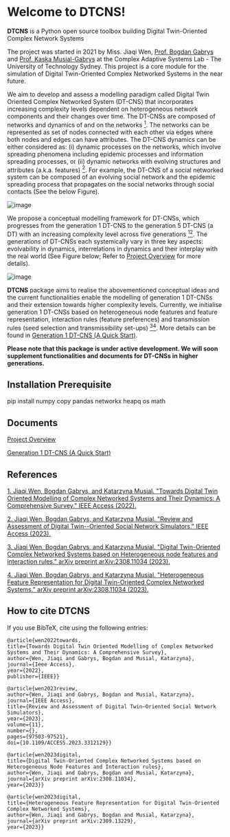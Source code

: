 # Welcome to DTCNS!

**DTCNS**  is a Python open source toolbox building Digital Twin-Oriented Complex Network Systems

The project was started in 2021 by Miss. Jiaqi Wen, [Prof. Bogdan Gabrys](https://profiles.uts.edu.au/Bogdan.Gabrys) and [Prof. Kaska Musial-Gabrys](https://profiles.uts.edu.au/katarzyna.musial-gabrys)  at the Complex Adaptive Systems Lab - The University of Technology Sydney. This project is a core module for the simulation of Digital Twin-Oriented Complex Networked Systems in the near future.

We aim to develop and assess a modelling paradigm called Digital Twin Oriented Complex Networked System (DT-CNS) that incorporates increasing complexity levels dependent on heterogeneous network components and their changes over time. The DT-CNSs are composed of networks and dynamics of and on the networks [<sup>1</sup>](#refer-anchor-1). The networks can be represented as set of nodes connected with each other via edges where both nodes and edges can have attributes. The DT-CNS dynamics can be either considered as: (i) dynamic processes on the networks, which involve spreading phenomena including epidemic processes and information spreading processes, or (ii) dynamic networks with evolving structures and attributes (a.k.a. features) [<sup>2</sup>](#refer-anchor-2). For example, the DT-CNS of a social networked system can be composed of an evolving social network and the epidemic spreading process that propagates on the social networks through social contacts  (See the below Figure).


![image](https://github.com/JiaqWen/DTCNS/blob/main/Plots/SNSexample.png)


We propose a conceptual modelling framework for DT-CNSs, which progresses from the generation 1 DT-CNS to the generation 5 DT-CNS (a DT) with an increasing complexity level across five generations [<sup>1</sup>](#refer-anchor-1)[<sup>2</sup>](#refer-anchor-2). The generations of DT-CNSs each systemically vary in three key aspects: evolvability in dynamics, interrelations in dynamics and their interplay with the real world (See Figure below; Refer to [Project Overview](https://github.com/JiaqWen/DTCNS/blob/main/Overview.md) for more details). 

![image](https://github.com/JiaqWen/DTCNS/blob/main/Plots/ComplexityGen.png)

**DTCNS** package aims to realise the abovementioned conceptual ideas and the current functionalities enable the modelling of generation 1 DT-CNSs and their extension towards higher complexity levels. Currently, we initialise generation 1 DT-CNSs based on heterogeneous node features and feature representation, interaction rules (feature preferences) and transmission rules (seed selection and transmissibility set-ups) [<sup>3</sup>](#refer-anchor-3)[<sup>4</sup>](#refer-anchor-4). More details can be found in [Generation 1 DT-CNS (A Quick Start)](https://github.com/JiaqWen/DTCNS/blob/main/G1documents.ipynb).

**Please note that this package is under active development. We will soon supplement functionalities and documents for DT-CNSs in higher generations.**

## Installation Prerequisite

pip install numpy copy pandas networkx heapq os math

## Documents

[Project Overview](https://github.com/JiaqWen/DTCNS/blob/main/Overview.md)

[Generation 1 DT-CNS (A Quick Start)](https://github.com/JiaqWen/DTCNS/blob/main/G1documents.ipynb)

## References
[1. Jiaqi Wen, Bogdan Gabrys, and Katarzyna Musial. "Towards Digital Twin Oriented Modelling of Complex Networked Systems and Their Dynamics: A Comprehensive Survey." IEEE Access (2022).](https://ieeexplore.ieee.org/abstract/document/9801816)
  
[2. Jiaqi Wen, Bogdan Gabrys, and Katarzyna Musial. "Review and Assessment of Digital Twin--Oriented Social Network Simulators." IEEE Access (2023).](https://ieeexplore.ieee.org/document/10239386?source=authoralert)

[3. Jiaqi Wen, Bogdan Gabrys, and Katarzyna Musial. "Digital Twin-Oriented Complex Networked Systems based on Heterogeneous node features and interaction rules." arXiv preprint arXiv:2308.11034 (2023).](https://arxiv.org/abs/2308.11034)

[4. Jiaqi Wen, Bogdan Gabrys, and Katarzyna Musial. "Heterogeneous Feature Representation for Digital Twin-Oriented Complex
Networked Systems." arXiv preprint arXiv:2308.11034 (2023).](http://arxiv.org/abs/2309.13229)

## How to cite DTCNS

If you use BibTeX, cite using the following entries:

    
    @article{wen2022towards,
    title={Towards Digital Twin Oriented Modelling of Complex Networked Systems and Their Dynamics: A Comprehensive Survey},
    author={Wen, Jiaqi and Gabrys, Bogdan and Musial, Katarzyna},
    journal={Ieee Access},
    year={2022},
    publisher={IEEE}}
    
    @article{wen2023review,
    author={Wen, Jiaqi and Gabrys, Bogdan and Musial, Katarzyna},
    journal={IEEE Access}, 
    title={Review and Assessment of Digital Twin–Oriented Social Network Simulators}, 
    year={2023},
    volume={11},
    number={},
    pages={97503-97521},
    doi={10.1109/ACCESS.2023.3312129}}

    @article{wen2023digital,
    title={Digital Twin-Oriented Complex Networked Systems based on Heterogeneous Node Features and Interaction rules},
    author={Wen, Jiaqi and Gabrys, Bogdan and Musial, Katarzyna},
    journal={arXiv preprint arXiv:2308.11034},
    year={2023}}

    @article{wen2023digital,
    title={Heterogeneous Feature Representation for Digital Twin-Oriented Complex Networked Systems},
    author={Wen, Jiaqi and Gabrys, Bogdan and Musial, Katarzyna},
    journal={arXiv preprint arXiv:2309.13229},
    year={2023}}


